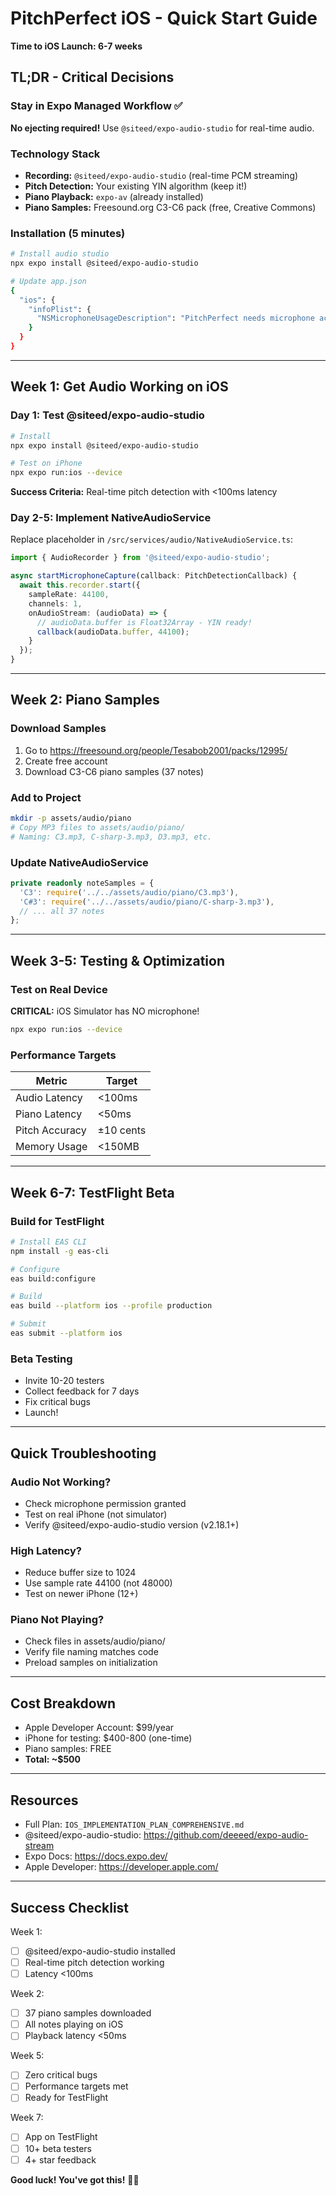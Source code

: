 # PitchPerfect iOS - Quick Start Guide

**Time to iOS Launch: 6-7 weeks**

## TL;DR - Critical Decisions

### Stay in Expo Managed Workflow ✅
**No ejecting required!** Use `@siteed/expo-audio-studio` for real-time audio.

### Technology Stack
- **Recording:** `@siteed/expo-audio-studio` (real-time PCM streaming)
- **Pitch Detection:** Your existing YIN algorithm (keep it!)
- **Piano Playback:** `expo-av` (already installed)
- **Piano Samples:** Freesound.org C3-C6 pack (free, Creative Commons)

### Installation (5 minutes)

```bash
# Install audio studio
npx expo install @siteed/expo-audio-studio

# Update app.json
{
  "ios": {
    "infoPlist": {
      "NSMicrophoneUsageDescription": "PitchPerfect needs microphone access to analyze your singing voice and provide real-time pitch feedback."
    }
  }
}
```

---

## Week 1: Get Audio Working on iOS

### Day 1: Test @siteed/expo-audio-studio

```bash
# Install
npx expo install @siteed/expo-audio-studio

# Test on iPhone
npx expo run:ios --device
```

**Success Criteria:** Real-time pitch detection with <100ms latency

### Day 2-5: Implement NativeAudioService

Replace placeholder in `/src/services/audio/NativeAudioService.ts`:

```typescript
import { AudioRecorder } from '@siteed/expo-audio-studio';

async startMicrophoneCapture(callback: PitchDetectionCallback) {
  await this.recorder.start({
    sampleRate: 44100,
    channels: 1,
    onAudioStream: (audioData) => {
      // audioData.buffer is Float32Array - YIN ready!
      callback(audioData.buffer, 44100);
    }
  });
}
```

---

## Week 2: Piano Samples

### Download Samples

1. Go to https://freesound.org/people/Tesabob2001/packs/12995/
2. Create free account
3. Download C3-C6 piano samples (37 notes)

### Add to Project

```bash
mkdir -p assets/audio/piano
# Copy MP3 files to assets/audio/piano/
# Naming: C3.mp3, C-sharp-3.mp3, D3.mp3, etc.
```

### Update NativeAudioService

```typescript
private readonly noteSamples = {
  'C3': require('../../assets/audio/piano/C3.mp3'),
  'C#3': require('../../assets/audio/piano/C-sharp-3.mp3'),
  // ... all 37 notes
};
```

---

## Week 3-5: Testing & Optimization

### Test on Real Device

**CRITICAL:** iOS Simulator has NO microphone!

```bash
npx expo run:ios --device
```

### Performance Targets

| Metric | Target |
|--------|--------|
| Audio Latency | <100ms |
| Piano Latency | <50ms |
| Pitch Accuracy | ±10 cents |
| Memory Usage | <150MB |

---

## Week 6-7: TestFlight Beta

### Build for TestFlight

```bash
# Install EAS CLI
npm install -g eas-cli

# Configure
eas build:configure

# Build
eas build --platform ios --profile production

# Submit
eas submit --platform ios
```

### Beta Testing

- Invite 10-20 testers
- Collect feedback for 7 days
- Fix critical bugs
- Launch!

---

## Quick Troubleshooting

### Audio Not Working?
- Check microphone permission granted
- Test on real iPhone (not simulator)
- Verify @siteed/expo-audio-studio version (v2.18.1+)

### High Latency?
- Reduce buffer size to 1024
- Use sample rate 44100 (not 48000)
- Test on newer iPhone (12+)

### Piano Not Playing?
- Check files in assets/audio/piano/
- Verify file naming matches code
- Preload samples on initialization

---

## Cost Breakdown

- Apple Developer Account: $99/year
- iPhone for testing: $400-800 (one-time)
- Piano samples: FREE
- **Total: ~$500**

---

## Resources

- Full Plan: `IOS_IMPLEMENTATION_PLAN_COMPREHENSIVE.md`
- @siteed/expo-audio-studio: https://github.com/deeeed/expo-audio-stream
- Expo Docs: https://docs.expo.dev/
- Apple Developer: https://developer.apple.com/

---

## Success Checklist

Week 1:
- [ ] @siteed/expo-audio-studio installed
- [ ] Real-time pitch detection working
- [ ] Latency <100ms

Week 2:
- [ ] 37 piano samples downloaded
- [ ] All notes playing on iOS
- [ ] Playback latency <50ms

Week 5:
- [ ] Zero critical bugs
- [ ] Performance targets met
- [ ] Ready for TestFlight

Week 7:
- [ ] App on TestFlight
- [ ] 10+ beta testers
- [ ] 4+ star feedback

**Good luck! You've got this!** 🎤🎵
